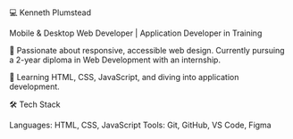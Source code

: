 💻 Kenneth Plumstead

Mobile & Desktop Web Developer | Application Developer in Training

🚀 Passionate about responsive, accessible web design. Currently pursuing a 2-year diploma in Web Development with an internship.

🌱 Learning HTML, CSS, JavaScript, and diving into application development.

🛠️ Tech Stack

Languages: HTML, CSS, JavaScript
Tools: Git, GitHub, VS Code, Figma





